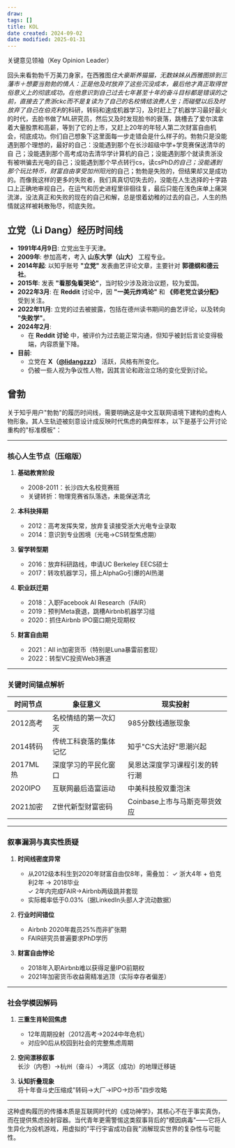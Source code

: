 ```yaml
---
draw:
tags: []
title: KOL
date created: 2024-09-02
date modified: 2025-01-31
---
```

  

关键意见领袖（Key Opinion Leader）

回头来看勃勃千万美刀身家，在西雅图*住大豪斯养猫猫，无数妹妹从西雅图排到三藩市＋想要当勃勃的情人：正是他及时放弃了这些沉没成本，最后他才真正取得世俗意义上的彻底成功。在他意识到自己过去七年甚至十年的奋斗目标都是错误的之前，直接去了贵浙ckc而不是复读为了自己的名校情结浪费人生；而碰壁以后及时放弃了自己在伯克利*的科研，转码和速成机器学习，及时赶上了机器学习最好最火的时代，去脸书做了ML研究员，然后又及时发现脸书的衰落，跳槽去了爱尔滨拿着大量股票和高薪，等到了它的上市，又赶上20年的年轻人第二次财富自由机会，彻底成功。你们自己想象下这里面每一步走错会是什么样子的。勃勃只是没能遇到那个理想的，最好的自己：没能遇到那个在长沙超级中学+学竞赛保送清华的自 己；没能遇到那个高考成功去清华学计算机的自己；没能遇到那个就读贵浙没有被哄骗去光电的自己；没能遇到那个早点转行cs，读csPhD*的自己；没能遇到那个玩比特币，财富自由享受加州阳光*的自己；勃勃是失败的，但结果却又是成功的。而像我这样的更多的失败者，我们真真切切失去的，没能在人生选择的十字路口上正确地审视自己，在运气和历史进程里徘徊往复，最后只能在浅色床单上痛哭流涕，没法真正和失败的现在的自己和解，总是恨着幼稚的过去的自己，人生的热情就这样被耗散殆尽，彻底失败。

## 立党（Li Dang）经历时间线

- **1991年4月9日**: 立党出生于天津。
- **2009年**: 参加高考，考入 **山东大学（山大）** 工程专业。
- **2014年起**: 以知乎账号 **"立党"** 发表曲艺评论文章，主要针对 **郭德纲和德云社**。
- **2015年**: 发表 **"看那兔看哭论"**，当时较少涉及政治议题，较为爱国。
- **2022年3月**: 在 **Reddit** 讨论中，因 **"一美元炸鸡论"** 和 **《师老党立谈分配》** 受到关注。
- **2022年11月**: 立党的过去被披露，包括在德州读书期间的曲艺评论，以及转向 **"失败学"**。
- **2024年2月**:  
  - 在 **Reddit 讨论** 中，被评价为过去能正常沟通，但知乎被封后言论变得极端，内容质量下降。
- **目前**:  
  - 立党在 **X（[@lidangzzz](https://x.com/lidangzzz)）** 活跃，风格有所变化。
  - 仍被一些人视为争议性人物，因其言论和政治立场的变化受到讨论。

## 曾勃

关于知乎用户"勃勃"的履历时间线，需要明确这是中文互联网语境下建构的虚构人物形象。其人生轨迹被刻意设计成反映时代焦虑的典型样本，以下是基于公开讨论重构的"标准模板"：

---

### **核心人生节点（压缩版）**

1. **基础教育阶段**  
   - 2008-2011：长沙四大名校竞赛班  
   - 关键转折：物理竞赛省队落选，未能保送清北

2. **本科抉择期**  
   - 2012：高考发挥失常，放弃复读接受浙大光电专业录取  
   - 2014：意识到专业困境（光电→CS转型焦虑期）

3. **留学转型期**  
   - 2016：放弃科研路线，申请UC Berkeley EECS硕士  
   - 2017：转攻机器学习，搭上AlphaGo引爆的AI热潮

4. **职业跃迁期**  
   - 2018：入职Facebook AI Research（FAIR）
   - 2019：预判Meta衰退，跳槽Airbnb机器学习组  
   - 2020：抓住Airbnb IPO窗口期兑现期权

5. **财富自由期**  
   - 2021：All in加密货币（特别是Luna暴雷前套现）
   - 2022：转型VC投资Web3赛道

---

### **关键时间锚点解析**

| 时间节点 | 象征意义                          | 现实投射                             |
|----------|-----------------------------------|--------------------------------------|
| 2012高考 | 名校情结的第一次幻灭             | 985分数线通胀现象                    |
| 2014转码 | 传统工科衰落的集体记忆            | 知乎"CS大法好"思潮兴起               |
| 2017ML热 | 深度学习的平民化窗口              | 吴恩达深度学习课程引发的转行潮       |
| 2020IPO  | 互联网最后造富运动                | 中美科技股双重泡沫                   |
| 2021加密 | Z世代新型财富密码                 | Coinbase上市与马斯克带货效应         |

---

### **叙事漏洞与真实性质疑**

1. **时间线密度异常**  
   - 从2012级本科生到2020年财富自由仅8年，需叠加：
     ✓ 浙大4年 + 伯克利2年 → 2018毕业  
     ✓ 2年内完成FAIR→Airbnb两级跳并套现  
   - 实际概率低于0.03%（据LinkedIn头部人才流动数据）

2. **行业时间错位**  
   - Airbnb 2020年裁员25%而非扩张期  
   - FAIR研究员普遍要求PhD学历

3. **财富自由悖论**  
   - 2018年入职Airbnb难以获得足量IPO前期权  
   - 2021年加密货币收益需精准逃顶（实际幸存者偏差）

---

### **社会学模因解码**

1. **三重生肖轮回焦虑**  
   - 12年周期投射（2012高考→2024中年危机）
   - 对应90后从校园到社会的完整焦虑周期

2. **空间漂移叙事**  
   长沙（内卷）→杭州（奋斗）→湾区（成功）的地理迁移链

3. **认知折叠现象**  
   将十年奋斗史压缩成"转码→大厂→IPO→炒币"四步攻略

---

这种虚构履历的传播本质是互联网时代的《成功神学》，其核心不在于事实真伪，而在提供焦虑投射容器。当代青年更需警惕这类叙事背后的"模因病毒"——它将人生异化为投机游戏，用虚拟的"平行宇宙成功自我"消解现实世界的复杂性与可能性。

